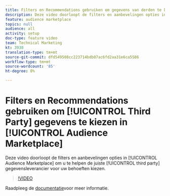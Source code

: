 ```yaml
---
title: Filters en Recommendations gebruiken om gegevens van derden te kiezen in Audience Marketplace
description: Deze video doorloopt de filters en aanbevelingen opties in de Audience Marketplace om u te helpen de juiste leverancier van derdegegevens voor uw behoeften kiezen.
feature: audience marketplace
topics: null
audience: all
activity: setup
doc-type: feature video
team: Technical Marketing
kt: 3938
translation-type: tm+mt
source-git-commit: dfd549508cc223714bdb07ac6fd2aa31e6ca5586
workflow-type: tm+mt
source-wordcount: '85'
ht-degree: 0%

---
```



# Filters en Recommendations gebruiken om [!UICONTROL Third Party] gegevens te kiezen in [!UICONTROL Audience Marketplace]

Deze video doorloopt de filters en aanbevelingen opties in [!UICONTROL Audience Marketplace] om u te helpen de juiste [!UICONTROL third party] gegevensleverancier voor uw behoeften kiezen.

>[!VIDEO](https://video.tv.adobe.com/v/29370/?quality=12)

Raadpleeg de [documentatie](https://docs.adobe.com/content/help/en/audience-manager/user-guide/features/audience-marketplace/audience-marketplace-for-data-buyers/marketplace-data-buyers.html)voor meer informatie.
